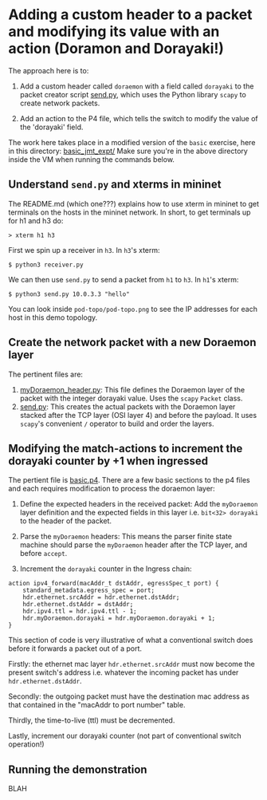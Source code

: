 # Adding a custom header to a packet and modifying its value with an action (Doramon and Dorayaki!)

The approach here is to:

1. Add a custom header called `doraemon` with a field called `dorayaki` to the packet creator script [send.py](./exercises/basic/send.py), which uses the Python library `scapy` to create network packets.

2. Add an action to the P4 file, which tells the switch to modify the value 
of the 'dorayaki' field.

The work here takes place in a modified version of the `basic` exercise, here in this directory: [basic_jmt_expt/](./exercises/basic_jmt_expt/)
Make sure you're in the above directory inside the VM when running the commands below.

## Understand `send.py` and xterms in mininet

The README.md (which one???) explains how to use xterm in mininet to get terminals on the hosts in the mininet network.  In short, to get terminals up for h1 and h3 do:

~~~
> xterm h1 h3
~~~

First we spin up a receiver in `h3`.  In `h3`'s xterm:

~~~
$ python3 receiver.py
~~~

We can then use `send.py` to send a packet from `h1` to `h3`.  In `h1`'s xterm:

~~~
$ python3 send.py 10.0.3.3 "hello"
~~~

You can look inside `pod-topo/pod-topo.png` to see the IP addresses for each host in this demo topology.


## Create the network packet with a new Doraemon layer

The pertinent files are:

1. [myDoraemon_header.py](./exercises/basic_jmt_expt/myDoraemon_header.py): This file defines the Doraemon layer of the packet with the integer dorayaki value.  Uses the `scapy` `Packet` class.
2. [send.py](./exercises/basic_jmt_expt/send.py): This creates the actual packets with the Doraemon layer stacked after the TCP layer (OSI layer 4) and before the payload.  It uses `scapy`'s convenient `/` operator to build and order the layers.


## Modifying the match-actions to increment the dorayaki counter by +1 when ingressed

The pertient file is [basic.p4](./exercises/basic_jmt_expt/basic.p4). There are a few basic sections to the p4 files and each requires modification  to process the doraemon layer:

1. Define the expected headers in the received packet:  Add the `myDoraemon` layer definition and the expected fields in this layer i.e. `bit<32> dorayaki` to the header of the packet.

2. Parse the `myDoraemon` headers:  This means the parser finite state machine should parse the `myDoraemon` header after the TCP layer, and before `accept`.

3. Increment the `dorayaki` counter in the Ingress chain: 

~~~
action ipv4_forward(macAddr_t dstAddr, egressSpec_t port) {
    standard_metadata.egress_spec = port;
    hdr.ethernet.srcAddr = hdr.ethernet.dstAddr;
    hdr.ethernet.dstAddr = dstAddr;
    hdr.ipv4.ttl = hdr.ipv4.ttl - 1;
    hdr.myDoraemon.dorayaki = hdr.myDoraemon.dorayaki + 1;
}
~~~

This section of code is very illustrative of what a conventional switch does before it forwards a packet out of a port.  

Firstly: the ethernet mac layer `hdr.ethernet.srcAddr` must now become the present switch's address i.e. whatever the incoming packet has under `hdr.ethernet.dstAddr`.

Secondly: the outgoing packet must have the destination mac address as that contained in the "macAddr to port number" table.

Thirdly, the time-to-live (ttl) must be decremented.

Lastly, increment our dorayaki counter (not part of conventional switch operation!)

## Running the demonstration

BLAH



